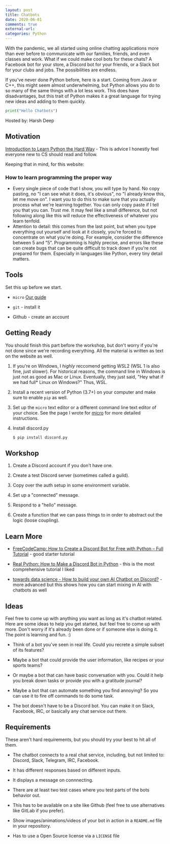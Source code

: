 ```yaml
---
layout: post
title: Chatbots
date: 2020-06-01
comments: true
external-url:
categories: Python
---
```


With the pandemic, we all started using online chatting applications more than ever before to communicate with our families, friends, and even classes and work. What if we could make cool bots for these chats? A Facebook bot for your store, a Discord bot for your friends, or a Slack bot for your clubs and jobs. The possibilities are endless.

If you've never done Python before, here is a start. Coming from Java or C++, this might seem almost underwhelming, but Python allows you do to so many of the same things with a lot less work. This does have disadvantages, but this trait of Python makes it a great language for trying new ideas and adding to them quickly.

```python
print("Hello Chatbots")
```

Hosted by: Harsh Deep

## Motivation

[Introduction to Learn Python the Hard Way](https://learnpythonthehardway.org/python3/intro.html) - This is advice I honestly feel everyone new to CS should read and follow.

Keeping that in mind, for this website: 

### How to learn programming the proper way

* Every single piece of code that I show, you will type by hand. No copy pasting, no "I can see what it does, it's obvious", no "I already know this, let me move on". I want you to do this to make sure that you actually process what we're learning together. You can only copy paste if I tell you that you can. Trust me. It may feel like a small difference, but not following along like this will reduce the effectiveness of whatever you learn tenfold.
* Attention to detail: this comes from the last point, but when you type everything out yourself and look at it closely, you're forced to concentrate on what you're doing. For example, consider the difference between 5 and "5". Programming is highly precise, and errors like these can create bugs that can be quite difficult to track down if you're not prepared for them. Especially in languages like Python, every tiny detail matters.


## Tools

Set this up before we start.

* `micro` [Our guide](/micro)

* `git` - install it 

* Github - create an account 

## Getting Ready

You should finish this part before the workshop, but don't worry if you're not done since we're recording everything. All the material is written as text on the website as well.

1. If you're on Windows, I *highly* reccomend getting WSL2 (WSL 1 is also fine, just slower). For historical reasons, the command line in Windows is just not as good as Mac or Linux. Eventually, they just said, "Hey what if we had full* Linux *on* Windows?" Thus, WSL.

2. Install a recent version of Python (3.7+) on your computer and make sure to enable `pip` as well. <!-- TODO: Add more detail from web bot workshop maybe --> 

3. Set up the `micro` text editor or a different command line text editor of your choice. See the page I wrote for [micro](/micro) for more detailed instructions.

4. Install discord.py
    ```sh
    $ pip install discord.py
    ```

## Workshop

1. Create a Discord account if you don't have one.

2. Create a test Discord server (sometimes called a guild).

3. Copy over the auth setup in some environment variable.

4. Set up a "connected" message.

5. Respond to a "hello" message.

6. Create a function that we can pass things to in order to abstract out the logic (loose coupling).

## Learn More

* [FreeCodeCamp: How to Create a Discord Bot for Free with Python – Full Tutorial](https://www.freecodecamp.org/news/create-a-discord-bot-with-python/) - good starter tutorial

* [Real Python: How to Make a Discord Bot in Python](https://realpython.com/how-to-make-a-discord-bot-python/) - this is the most comprehensive tutorial I liked

* [towards data science - How to build your own AI Chatbot on Discord?](https://towardsdatascience.com/how-to-build-your-own-ai-chatbot-on-discord-c6b3468189f4) - more advanced but this shows how you can start mixing in AI with chatbots as well

## Ideas

Feel free to come up with anything you want as long as it's chatbot related. Here are some ideas to help you get started, but feel free to come up with more. Don't worry if it's already been done or if someone else is doing it. The point is learning and fun. :)

* Think of a bot you've seen in real life. Could you recrete a simple subset of its features?

* Maybe a bot that could provide the user information, like recipes or your sports teams?

* Or maybe a bot that can have basic conversation with you. Could it help you break down tasks or provide you with a gratitude journal? 

* Maybe a bot that can automate something you find annoying? So you can use it to fire off commands to do some task.

* The bot doesn't have to be a Discord bot. You can make it on Slack, Facebook, IRC, or basically any chat service out there. 

## Requirements

These aren't hard requirements, but you should try your best to hit all of them.

* The chatbot connects to a real chat service, including, but not limited to: Discord, Slack, Telegram, IRC, Facebook.

* It has different responses based on different inputs.

* It displays a message on connnecting.

* There are at least two test cases where you test parts of the bots behavior out.

* This has to be available on a site like Github (feel free to use alternatives like GitLab if you prefer).

* Show images/animations/videos of your bot in action in a `README.md` file in your repository.

* Has to use a Open Source license via a `LICENSE` file